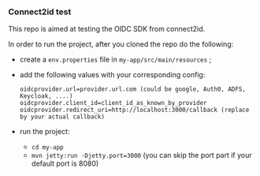 ### Connect2id test

This repo is aimed at testing the OIDC SDK from connect2id.

In order to run the project, after you cloned the repo do the following:
* create a `env.properties` file in `my-app/src/main/resources` ;
* add the following values with your corresponding config:
    ```
    oidcprovider.url=provider.url.com (could be google, Auth0, ADFS, Keycloak, ....)
    oidcprovider.client_id=client_id_as_known_by_provider
    oidcprovider.redirect_uri=http://localhost:3000/callback (replace by your actual callback)
    ```

* run the project:
    * `cd my-app`
    * `mvn jetty:run -Djetty.port=3000` (you can skip the port part if your default port is 8080)